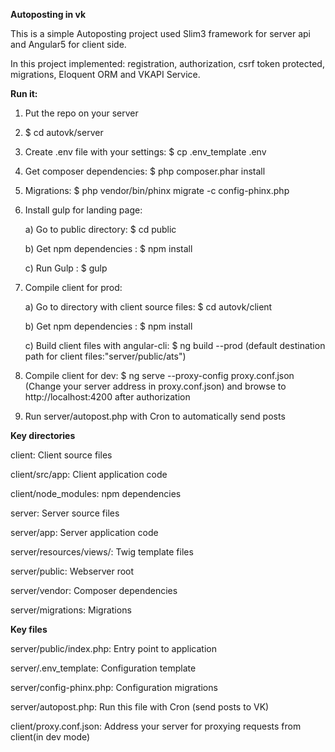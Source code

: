 **Autoposting in vk**

This is a simple Autoposting project used Slim3 framework for server api and Angular5 for client side.

In this project implemented: registration, authorization, csrf token protected, migrations, Eloquent ORM and VKAPI Service.

**Run it:**

1) Put the repo on your server

2) $ cd autovk/server

3) Create .env file with your settings: $ cp .env_template .env

4) Get composer dependencies: $ php composer.phar install

5) Migrations: $ php vendor/bin/phinx migrate -c config-phinx.php

6) Install gulp for landing page:

    a) Go to public directory: $ cd public
    
    b) Get npm dependencies : $ npm install
    
    c) Run Gulp : $ gulp
    
7) Compile client for prod:

    a) Go to directory with client source files: $ cd autovk/client 
    
    b) Get npm dependencies : $ npm install
    
    c) Build client files with angular-cli: $ ng build --prod (default destination path for client files:"server/public/ats")
    
8) Compile client for dev: $ ng serve --proxy-config proxy.conf.json (Change your server address in proxy.conf.json) and browse to http://localhost:4200 after authorization


9) Run server/autopost.php with Сron to automatically send posts

**Key directories**

client: Client source files

client/src/app: Client application code

client/node_modules: npm dependencies

server: Server source files

server/app: Server application code

server/resources/views/: Twig template files

server/public: Webserver root

server/vendor: Composer dependencies

server/migrations: Migrations

**Key files**

server/public/index.php: Entry point to application

server/.env_template: Configuration template

server/config-phinx.php: Configuration migrations

server/autopost.php: Run this file with Cron (send posts to VK)

client/proxy.conf.json: Address your server for proxying requests from client(in dev mode)